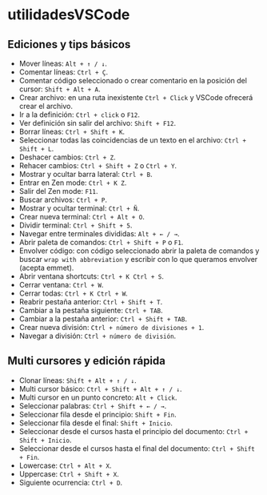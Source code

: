 # utilidadesVSCode

## Ediciones y tips básicos

- Mover líneas: `Alt + ↑ / ↓`.
- Comentar líneas: `Ctrl + Ç`.
- Comentar código seleccionado o crear comentario en la posición del cursor: `Shift + Alt + A`.
- Crear archivo: en una ruta inexistente `Ctrl + Click` y VSCode ofrecerá crear el archivo.
- Ir a la definición: `Ctrl + click` o `F12`.
- Ver definición sin salir del archivo: `Shift + F12`.
- Borrar líneas: `Ctrl + Shift + K`.
- Seleccionar todas las coincidencias de un texto en el archivo: `Ctrl + Shift + L`.
- Deshacer cambios: `Ctrl + Z`.
- Rehacer cambios: `Ctrl + Shift + Z` o `Ctrl + Y`.
- Mostrar y ocultar barra lateral: `Ctrl + B`.
- Entrar en Zen mode: `Ctrl + K Z`.
- Salir del Zen mode: `F11`.
- Buscar archivos: `Ctrl + P`.
- Mostrar y ocultar terminal: `Ctrl + Ñ`.
- Crear nueva terminal: `Ctrl + Alt + O`.
- Dividir terminal: `Ctrl + Shift + 5`.
- Navegar entre terminales divididas: `Alt + ← / →`.
- Abrir paleta de comandos: `Ctrl + Shift + P` o `F1`.
- Envolver código: con código seleccionado abrir la paleta de comandos y buscar `wrap with abbreviation` y escribir con lo que queramos envolver (acepta emmet).
- Abrir ventana shortcuts: `Ctrl + K Ctrl + S`.
- Cerrar ventana: `Ctrl + W`.
- Cerrar todas: `Ctrl + K Ctrl + W`.
- Reabrir pestaña anterior: `Ctrl + Shift + T`.
- Cambiar a la pestaña siguiente: `Ctrl + TAB`.
- Cambiar a la pestaña anterior: `Ctrl + Shift + TAB`.
- Crear nueva división: `Ctrl + número de divisiones + 1`.
- Navegar a división: `Ctrl + número de división`.

## Multi cursores y edición rápida

- Clonar líneas: `Shift + Alt + ↑ / ↓`.
- Multi cursor básico: `Ctrl + Shift + Alt + ↑ / ↓`.
- Multi cursor en un punto concreto: `Alt + Click`.
- Seleccionar palabras: `Ctrl + Shift + ← / →`.
- Seleccionar fila desde el principio: `Shift + Fin`.
- Seleccionar fila desde el final: `Shift + Inicio`.
- Seleccionar desde el cursos hasta el principio del documento: `Ctrl + Shift + Inicio`.
- Seleccionar desde el cursos hasta el final del documento: `Ctrl + Shift + Fin`.
- Lowercase: `Ctrl + Alt + X`.
- Uppercase: `Ctrl + Shift + X`.
- Siguiente ocurrencia: `Ctrl + D`.
